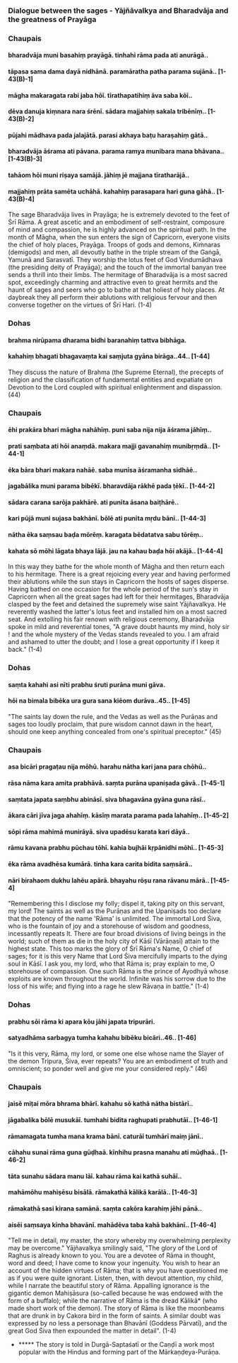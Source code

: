 ### Dialogue between the sages - Yājñāvalkya and Bharadvāja and the greatness of Prayāga

### Chaupais

#### bharadvāja muni basahiṃ prayāgā. tinhahi rāma pada ati anurāgā..
#### tāpasa sama dama dayā nidhānā. paramāratha patha parama sujānā.. [1-43(B)-1]
#### māgha makaragata rabi jaba hōī. tīrathapatihiṃ āva saba kōī..
#### dēva danuja kiṃnara nara śrēnī. sādara majjahiṃ sakala tribēnīṃ.. [1-43(B)-2]
#### pūjahi mādhava pada jalajātā. parasi akhaya baṭu haraṣahiṃ gātā..
#### bharadvāja āśrama ati pāvana. parama ramya munibara mana bhāvana.. [1-43(B)-3]
#### tahāom hōi muni riṣaya samājā. jāhiṃ jē majjana tīratharājā..
#### majjahiṃ prāta samēta uchāhā. kahahiṃ parasapara hari guna gāhā.. [1-43(B)-4]

The sage Bharadvāja lives in Prayāga; he is extremely devoted to the feet of Śrī Rāma. A great ascetic and an embodiment of self-restraint, composure of mind and compassion, he is highly advanced on the spiritual path. In the month of Māgha, when the sun enters the sign of Capricorn, everyone visits the chief of holy places, Prayāga. Troops of gods and demons, Kiṁnaras (demigods) and men, all devoutly bathe in the triple stream of the Gaṅgā, Yamunā and Sarasvatī. They worship the lotus feet of God Vindumādhava (the presiding deity of Prayāga); and the touch of the immortal banyan tree sends a thrill into their limbs. The hermitage of Bharadvāja is a most sacred spot, exceedingly charming and attractive even to great hermits and the haunt of sages and seers who go to bathe at that holiest of holy places. At daybreak they all perform their ablutions with religious fervour and then converse together on the virtues of Śrī Hari. (1-4)

### Dohas

#### brahma nirūpama dharama bidhi baranahiṃ tattva bibhāga.
#### kahahiṃ bhagati bhagavaṃta kai saṃjuta gyāna birāga..44.. [1-44]

They discuss the nature of Brahma (the Supreme Eternal), the precepts of religion and the classification of fundamental entities and expatiate on Devotion to the Lord coupled with spiritual enlightenment and dispassion. (44)

### Chaupais

#### ēhi prakāra bhari māgha nahāhīṃ. puni saba nija nija āśrama jāhīṃ..
#### prati saṃbata ati hōi anaṃdā. makara majji gavanahiṃ munibṛṃdā.. [1-44-1]
#### ēka bāra bhari makara nahāē. saba munīsa āśramanha sidhāē..
#### jagabālika muni parama bibēkī. bharavdāja rākhē pada ṭēkī.. [1-44-2]
#### sādara carana sarōja pakhārē. ati punīta āsana baiṭhārē..
#### kari pūjā muni sujasa bakhānī. bōlē ati punīta mṛdu bānī.. [1-44-3]
#### nātha ēka saṃsau baḍa mōrēṃ. karagata bēdatatva sabu tōrēṃ..
#### kahata sō mōhi lāgata bhaya lājā. jau na kahau baḍa hōi akājā.. [1-44-4]

In this way they bathe for the whole month of Māgha and then return each to his hermitage. There is a great rejoicing every year and having performed their ablutions while the sun stays in Capricorn the hosts of sages disperse. Having bathed on one occasion for the whole period of the sun's stay in Capricorn when all the great sages had left for their hermitages, Bharadvāja clasped by the feet and detained the supremely wise saint Yājñavalkya. He reverently washed the latter's lotus feet and installed him on a most sacred seat. And extolling his fair renown with religious ceremony, Bharadvāja spoke in mild and reverential tones, "A grave doubt haunts my mind, holy sir ! and the whole mystery of the Vedas stands revealed to you. I am afraid and ashamed to utter the doubt; and I lose a great opportunity if I keep it back." (1-4)

### Dohas

#### saṃta kahahi asi nīti prabhu śruti purāna muni gāva.
#### hōi na bimala bibēka ura gura sana kiēom durāva..45.. [1-45]

"The saints lay down the rule, and the Vedas as well as the Purāṇas and sages too loudly proclaim, that pure wisdom cannot dawn in the heart, should one keep anything concealed from one's spiritual preceptor." (45)

### Chaupais

#### asa bicāri pragaṭau nija mōhū. harahu nātha kari jana para chōhū..
#### rāsa nāma kara amita prabhāvā. saṃta purāna upaniṣada gāvā.. [1-45-1]
#### saṃtata japata saṃbhu abināsī. siva bhagavāna gyāna guna rāsī..
#### ākara cāri jīva jaga ahahīṃ. kāsīṃ marata parama pada lahahīṃ.. [1-45-2]
#### sōpi rāma mahimā munirāyā. siva upadēsu karata kari dāyā..
#### rāmu kavana prabhu pūchau tōhī. kahia bujhāi kṛpānidhi mōhī.. [1-45-3]
#### ēka rāma avadhēsa kumārā. tinha kara carita bidita saṃsārā..
#### nāri birahaom dukhu lahēu apārā. bhayahu rōṣu rana rāvanu mārā.. [1-45-4]

"Remembering this I disclose my folly; dispel it, taking pity on this servant, my lord! The saints as well as the Purāṇas and the Upaniṣads too declare that the potency of the name 'Rāma' is unlimited. The immortal Lord Śiva, who is the fountain of joy and a storehouse of wisdom and goodness, incessantly repeats It. There are four broad divisions of living beings in the world; such of them as die in the holy city of Kāśī (Vārāṇasī) attain to the highest state. This too marks the glory of Śrī Rāma's Name, O chief of sages; for it is this very Name that Lord Śiva mercifully imparts to the dying soul in Kāśī. I ask you, my lord, who that Rāma is; pray explain to me, O storehouse of compassion. One such Rāma is the prince of Ayodhyā whose exploits are known throughout the world. Infinite was his sorrow due to the loss of his wife; and flying into a rage he slew Rāvaṇa in battle." (1-4)

### Dohas

#### prabhu sōi rāma ki apara kōu jāhi japata tripurāri.
#### satyadhāma sarbagya tumha kahahu bibēku bicāri..46.. [1-46]

"Is it this very, Rāma, my lord, or some one else whose name the Slayer of the demon Tripura, Śiva, ever repeats? You are an embodiment of truth and omniscient; so ponder well and give me your considered reply." (46)

### Chaupais

#### jaisē miṭai mōra bhrama bhārī. kahahu sō kathā nātha bistārī..
#### jāgabalika bōlē musukāī. tumhahi bidita raghupati prabhutāī.. [1-46-1]
#### rāmamagata tumha mana krama bānī. caturāī tumhārī maiṃ jānī..
#### cāhahu sunai rāma guna gūḍhaā. kīnhihu prasna manahu ati mūḍhaā.. [1-46-2]
#### tāta sunahu sādara manu lāī. kahau rāma kai kathā suhāī..
#### mahāmōhu mahiṣēsu bisālā. rāmakathā kālikā karālā.. [1-46-3]
#### rāmakathā sasi kirana samānā. saṃta cakōra karahiṃ jēhi pānā..
#### aisēi saṃsaya kīnha bhavānī. mahādēva taba kahā bakhānī.. [1-46-4]

"Tell me in detail, my master, the story whereby my overwhelming perplexity may be overcome." Yājñavalkya smilingly said, "The glory of the Lord of Raghus is already known to you. You are a devotee of Rāma in thought, word and deed; I have come to know your ingenuity. You wish to hear an account of the hidden virtues of Rāma; that is why you have questioned me as if you were quite ignorant. Listen, then, with devout attention, my child, while I narrate the beautiful story of Rāma. Appalling ignorance is the gigantic demon Mahiṣāsura (so-called because he was endowed with the form of a buffalo); while the narrative of Rāma is the dread Kālikā* (who made short work of the demon). The story of Rāma is like the moonbeams that are drunk in by Cakora bird in the form of saints. A similar doubt was expressed by no less a personage than Bhavānī (Goddess Pārvatī), and the great God Śiva then expounded the matter in detail". (1-4)

- ***** The story is told in Durgā-Saptaśatī or the Caṇḍī a work most popular with the Hindus and forming part of the Mārkaṇḍeya-Purāṇa.